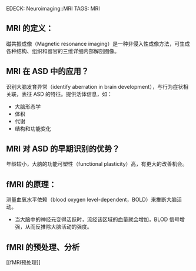 EDECK: Neuroimaging::MRI
TAGS: MRI
## MRI 的定义：
磁共振成像（Magnetic resonance imaging）是一种非侵入性成像方法，可生成各种结构、组织和器官的三维详细内部解剖图像。
<!--ID: 1709553475236-->
## MRI 在 ASD 中的应用？
识别大脑发育异常（identify aberration in brain development），与行为症状相关联，表征 ASD 的特征。提供活体信息，如：
* 大脑形态学
* 体积
* 代谢
* 结构和功能变化
<!--ID: 1709553475245-->
## MRI 对 ASD 的早期识别的优势？
年龄较小，大脑的功能可塑性（functional plasticity）高，有更大的改善机会。
<!--ID: 1709553595403-->
## fMRI 的原理：

测量血氧水平依赖（blood oxygen level-dependent，BOLD）来推断大脑活动。
* 当大脑中的神经元变得活跃时，流经该区域的血量就会增加，BLOD 信号增强，从而反推除大脑活动的强度。

## fMRI 的预处理、分析
[[fMRI预处理]]

